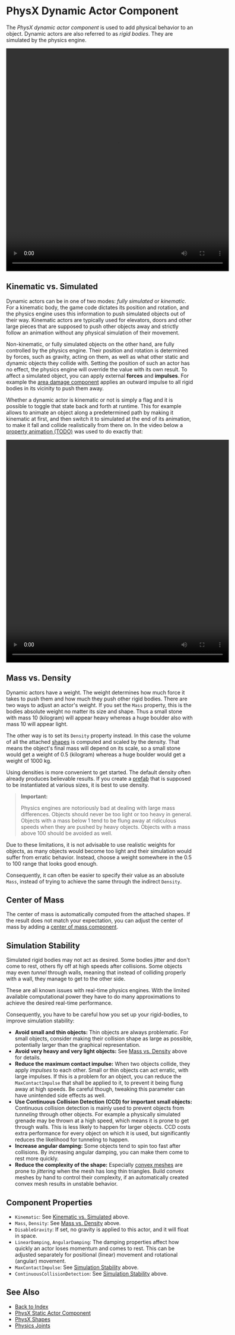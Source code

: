 # PhysX Dynamic Actor Component

The *PhysX dynamic actor component* is used to add physical behavior to an object. Dynamic actors are also referred to as *rigid bodies*. They are simulated by the physics engine.

<video src="media/dynamic-actor.webm" width="600" height="600" autoplay loop></video>

## Kinematic vs. Simulated

Dynamic actors can be in one of two modes: *fully simulated* or *kinematic*. For a kinematic body, the game code dictates its position and rotation, and the physics engine uses this information to push simulated objects out of their way. Kinematic actors are typically used for elevators, doors and other large pieces that are supposed to push other objects away and strictly follow an animation without any physical simulation of their movement.

Non-kinematic, or fully simulated objects on the other hand, are fully controlled by the physics engine. Their position and rotation is determined by forces, such as gravity, acting on them, as well as what other static and dynamic objects they collide with. Setting the position of such an actor has no effect, the physics engine will override the value with its own result. To affect a simulated object, you can apply external **forces** and **impulses**. For example the [area damage component](../../gameplay/area-damage-component.md) applies an outward impulse to all rigid bodies in its vicinity to push them away.

Whether a dynamic actor is kinematic or not is simply a flag and it is possible to toggle that state back and forth at runtime. This for example allows to animate an object along a predetermined path by making it kinematic at first, and then switch it to simulated at the end of its animation, to make it fall and collide realistically from there on. In the video below a [property animation (TODO)](../../animation/property-animation.md) was used to do exactly that:

<video src="media/kinematic-switch.webm" width="600" height="600" autoplay loop></video>

## Mass vs. Density

Dynamic actors have a weight. The weight determines how much force it takes to push them and how much they push other rigid bodies. There are two ways to adjust an actor's weight. If you set the `Mass` property, this is the bodies absolute weight no matter its size and shape. Thus a small stone with mass 10 (kilogram) will appear heavy whereas a huge boulder also with mass 10 will appear light.

The other way is to set its `Density` property instead. In this case the volume of all the attached [shapes](../collision-shapes/physx-shapes.md) is computed and scaled by the density. That means the object's final mass will depend on its scale, so a small stone would get a weight of 0.5 (kilogram) whereas a huge boulder would get a weight of 1000 kg.

Using densities is more convenient to get started. The default density often already produces believable results. If you create a [prefab](../../prefabs/prefabs-overview.md) that is supposed to be instantiated at various sizes, it is best to use density.

> **Important:**
>
> Physics engines are notoriously bad at dealing with large mass differences. Objects should never be too light or too heavy in general. Objects with a mass below 1 tend to be flung away at ridiculous speeds when they are pushed by heavy objects. Objects with a mass above 100 should be avoided as well.

Due to these limitations, it is not advisable to use realistic weights for objects, as many objects would become too light and their simulation would suffer from erratic behavior. Instead, choose a weight somewhere in the 0.5 to 100 range that looks good enough.

Consequently, it can often be easier to specify their value as an absolute `Mass`, instead of trying to achieve the same through the indirect `Density`.

## Center of Mass

The center of mass is automatically computed from the attached shapes. If the result does not match your expectation, you can adjust the center of mass by adding a [center of mass component](../collision-shapes/physx-center-of-mass-component.md).

## Simulation Stability

Simulated rigid bodies may not act as desired. Some bodies jitter and don't come to rest, others fly off at high speeds after collisions. Some objects may even *tunnel* through walls, meaning that instead of colliding properly with a wall, they manage to get to the other side.

These are all known issues with real-time physics engines. With the limited available computational power they have to do many approximations to achieve the desired real-time performance.

Consequently, you have to be careful how you set up your rigid-bodies, to improve simulation stability:

* **Avoid small and thin objects:** Thin objects are always problematic. For small objects, consider making their collision shape as large as possible, potentially larger than the graphical representation.
* **Avoid very heavy and very light objects:** See [Mass vs. Density](#mass-vs-density) above for details.
* **Reduce the maximum contact impulse:** When two objects collide, they apply *impulses* to each other. Small or thin objects can act erratic, with large impulses. If this is a problem for an object, you can reduce the `MaxContactImpulse` that shall be applied to it, to prevent it being flung away at high speeds. Be careful though, tweaking this parameter can have unintended side effects as well.
* **Use Continuous Collision Detection (CCD) for important small objects:** Continuous collision detection is mainly used to prevent objects from *tunneling* through other objects. For example a physically simulated grenade may be thrown at a high speed, which means it is prone to get through walls. This is less likely to happen for larger objects. CCD costs extra performance for every object on which it is used, but significantly reduces the likelihood for tunneling to happen.
* **Increase angular damping:** Some objects tend to spin too fast after collisions. By increasing angular damping, you can make them come to rest more quickly.
* **Reduce the complexity of the shape:** Especially [convex meshes](../collision-shapes/collision-meshes.md) are prone to *jittering* when the mesh has long thin triangles. Build convex meshes by hand to control their complexity, if an automatically created convex mesh results in unstable behavior.

## Component Properties

* `Kinematic`: See [Kinematic vs. Simulated](#kinematic-vs-simulated) above.
* `Mass`, `Density`: See [Mass vs. Density](#mass-vs-density) above.
* `DisableGravity`: If set, no gravity is applied to this actor, and it will float in space.
* `LinearDamping`, `AngularDamping`: The damping properties affect how quickly an actor loses momentum and comes to rest. This can be adjusted separately for positional (linear) movement and rotational (angular) movement.
* `MaxContactImpulse`: See [Simulation Stability](#simulation-stability) above.
* `ContinuousCollisionDetection`: See [Simulation Stability](#simulation-stability) above.

## See Also

* [Back to Index](../../index.md)
* [PhysX Static Actor Component](physx-static-actor-component.md)
* [PhysX Shapes](../collision-shapes/physx-shapes.md)
* [Physics Joints](../joints/physx-joints.md)
